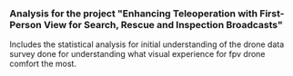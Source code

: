 ### Analysis for the project "Enhancing Teleoperation with First-Person View for Search, Rescue and Inspection Broadcasts"

Includes the statistical analysis for initial understanding of the drone data survey done for understanding what visual experience for fpv drone comfort the most.